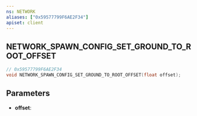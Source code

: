 ```yaml
---
ns: NETWORK
aliases: ["0x59577799F6AE2F34"]
apiset: client
---
```

## NETWORK_SPAWN_CONFIG_SET_GROUND_TO_ROOT_OFFSET

```c
// 0x59577799F6AE2F34
void NETWORK_SPAWN_CONFIG_SET_GROUND_TO_ROOT_OFFSET(float offset);
```


## Parameters
* **offset**: